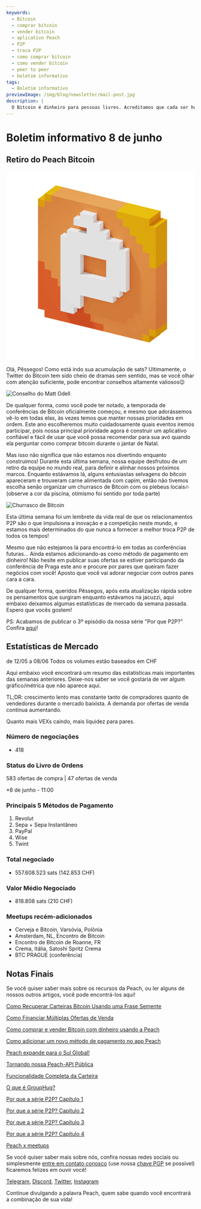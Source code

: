 ```yaml
---
keywords:
  - Bitcoin
  - comprar bitcoin
  - vender bitcoin
  - aplicativo Peach
  - P2P
  - troca P2P
  - como comprar bitcoin
  - como vender bitcoin
  - peer to peer
  - boletim informativo
tags:
  - Boletim informativo
previewImage: /img/blog/newsletter/mail-post.jpg
description: |
  O Bitcoin é dinheiro para pessoas livres. Acreditamos que cada ser humano tem o direito de escolher qual dinheiro usar para armazenar sua riqueza, o resultado de seu trabalho, seu tempo e energia. O Peach Bitcoin é a plataforma mais fácil para comprar e vender bitcoin de pessoa para pessoa. A missão da Peach é contribuir para a adoção do Bitcoin nas mãos das pessoas.
---
```


# Boletim informativo 8 de junho

## Retiro do Peach Bitcoin

![Gif do pêssego peach bitcoin](/img/blog/newsletter/gif-peach.gif)

Olá, Pêssegos!
Como está indo sua acumulação de sats?
Ultimamente, o Twitter do Bitcoin tem sido cheio de dramas sem sentido, mas se você olhar com atenção suficiente, pode encontrar conselhos altamente valiosos😉

![Conselho do Matt Odell](https://img.mailinblue.com/5647291/images/content_library/original/647f40e8867f053cd05b3683.png)

De qualquer forma, como você pode ter notado, a temporada de conferências de Bitcoin oficialmente começou, e mesmo que adorássemos vê-lo em todas elas, às vezes temos que manter nossas prioridades em ordem.
Este ano escolheremos muito cuidadosamente quais eventos iremos participar, pois nossa principal prioridade agora é construir um aplicativo confiável e fácil de usar que você possa recomendar para sua avó quando ela perguntar como comprar bitcoin durante o jantar de Natal.

Mas isso não significa que não estamos nos divertindo enquanto construímos! Durante esta última semana, nossa equipe desfrutou de um retiro da equipe no mundo real, para definir e alinhar nossos próximos marcos.
Enquanto estávamos lá, alguns entusiastas selvagens do bitcoin apareceram e trouxeram carne alimentada com capim, então não tivemos escolha senão organizar um churrasco de Bitcoin com os plebeus locais🔥
(observe a cor da piscina, otimismo foi sentido por toda parte)

![Churrasco de Bitcoin](https://img.mailinblue.com/5647291/images/content_library/original/64804d4e000a683033621785.jpg)

Esta última semana foi um lembrete da vida real de que os relacionamentos P2P são o que impulsiona a inovação e a competição neste mundo, e estamos mais determinados do que nunca a fornecer a melhor troca P2P de todos os tempos!

Mesmo que não estejamos lá para encontrá-lo em todas as conferências futuras... Ainda estamos adicionando-as como método de pagamento em dinheiro! Não hesite em publicar suas ofertas se estiver participando da conferência de Praga este ano e procure por pares que queiram fazer negócios com você! Aposto que você vai adorar negociar com outros pares cara a cara.

De qualquer forma, queridos Pêssegos, após esta atualização rápida sobre os pensamentos que surgiram enquanto estávamos na jacuzzi, aqui embaixo deixamos algumas estatísticas de mercado da semana passada. Espero que vocês gostem!

PS: Acabamos de publicar o 3º episódio da nossa série "Por que P2P?" Confira [aqui](https://peachbitcoin.com/pt/blog/why-p2p-chapter-3-circular-economies/)!

## Estatísticas de Mercado

de 12/05 a 08/06
Todos os volumes estão baseados em CHF

Aqui embaixo você encontrará um resumo das estatísticas mais importantes das semanas anteriores. Deixe-nos saber se você gostaria de ver algum gráfico/métrica que não aparece aqui.

TL;DR: crescimento lento mas constante tanto de compradores quanto de vendedores durante o mercado baixista.
A demanda por ofertas de venda continua aumentando.

Quanto mais VEXs caindo, mais liquidez para pares.

### Número de negociações

- 418

### Status do Livro de Ordens

583 ofertas de compra | 47 ofertas de venda

\*8 de junho - 11:00

### Principais 5 Métodos de Pagamento

1. Revolut
2. Sepa + Sepa Instantâneo
3. PayPal
4. Wise
5. Twint

### Total negociado

- 557.608.523 sats (142.853 CHF)

### Valor Médio Negociado

- 818.808 sats (210 CHF)

### Meetups recém-adicionados

- Cerveja e Bitcoin, Varsóvia, Polônia
- Amsterdam, NL, Encontro de Bitcoin
- Encontro de Bitcoin de Roanne, FR
- Crema, Itália, Satoshi Spritz Crema
- BTC PRAGUE (conferência)

## Notas Finais

Se você quiser saber mais sobre os recursos da Peach, ou ler alguns de nossos outros artigos, você pode encontrá-los aqui!

[Como Recuperar Carteiras Bitcoin Usando uma Frase Semente](https://peachbitcoin.com/pt/blog/how-to-restore-peach-wallet/)

[Como Financiar Múltiplas Ofertas de Venda](https://peachbitcoin.com/pt/blog/funding-multiple-sell-offers/)

[Como comprar e vender Bitcoin com dinheiro usando a Peach](https://peachbitcoin.com/pt/blog/how-to-buy-and-sell-bitcoin-with-cash-using-peach/)

[Como adicionar um novo método de pagamento no app Peach](https://peachbitcoin.com/pt/blog/how-to-add-a-payment-method/)

[Peach expande para o Sul Global!](https://peachbitcoin.com/pt/blog/peach-expands-to-the-global-south/)

[Tornando nossa Peach-API Pública](https://peachbitcoin.com/pt/blog/making-our-peach-api-public/)

[Funcionalidade Completa da Carteira](https://peachbitcoin.com/pt/blog/full-wallet-functionality/)

[O que é GroupHug?](https://peachbitcoin.com/pt/blog/group-hug/)

[Por que a série P2P? Capítulo 1](https://peachbitcoin.com/pt/blog/why-p2p-chapter-1/)

[Por que a série P2P? Capítulo 2](https://peachbitcoin.com/pt/blog/why-p2p-chapter-2/)

[Por que a série P2P? Capítulo 3](https://peachbitcoin.com/pt/blog/why-p2p-chapter-3-circular-economies/)

[Por que a série P2P? Capítulo 4](https://peachbitcoin.com/pt/blog/why-p2p-chapter-4-chains-of-trust/)

[Peach x meetups](https://peachbitcoin.com/pt/blog/peach-for-meetups/)

Se você quiser saber mais sobre nós, confira nossas redes sociais ou simplesmente [entre em contato conosco](mailto:hello@peachbitcoin.com) (use nossa [chave PGP](https://keys.openpgp.org/vks/v1/by-fingerprint/48339A19645E2E53488E0E5479E1B270FACD1BD2) se possível) ficaremos felizes em ouvir você!

[Telegram](https://t.me/peachtopeach), [Discord](https://discord.gg/ypeHz3SW54), [Twitter](https://twitter.com/peachbitcoin), [Instagram](https://instagram.com/peachbitcoin)

Continue divulgando a palavra Peach, quem sabe quando você encontrará a combinação de sua vida!
